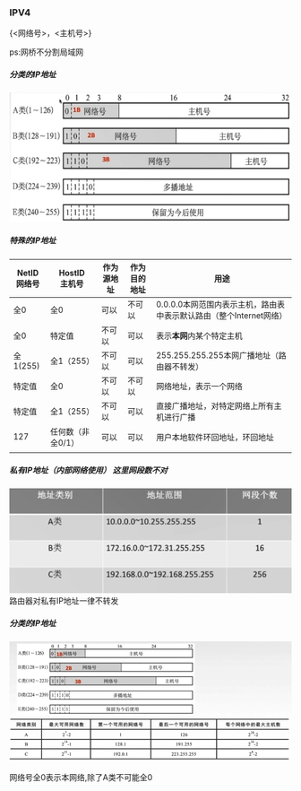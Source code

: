 ﻿### IPV4

{<网络号>，<主机号>}

ps:网桥不分割局域网



##### 分类的IP地址

![1546146029873](assets/1546146029873.png)



##### 特殊的IP地址

| NetID<br />网络号 | HostID<br />主机号 | 作为源地址 | 作为目的地址 | 用途 |
| ----------------- | ---- | ---- | ---- | ---- |
| 全0 | 全0 | 可以 | 不可以 | 0.0.0.0本网范围内表示主机，路由表中表示默认路由（整个Internet网络） |
| 全0 | 特定值 | 不可以 | 可以 | 表示**本网**内某个特定主机 |
| 全1(255) | 全1（255） | 不可以 | 可以 | 255.255.255.255本网广播地址（路由器不转发） |
| 特定值 | 全0 | 不可以 | 不可以 | 网络地址，表示一个网络 |
| 特定值 | 全1（255） | 不可以 | 可以 | 直接广播地址，对特定网络上所有主机进行广播 |
| 127 | 任何数（非全0/1） | 可以 | 可以 | 用户本地软件环回地址，环回地址 |
|                   |      |      |      |      |

##### 私有IP地址（内部网络使用） 这里网段数不对

![1546162184607](assets/1546162184607.png)
路由器对私有IP地址一律不转发

##### 分类的IP地址

![1546164898539](assets/1546164898539.png)

网络号全0表示本网络,除了A类不可能全0